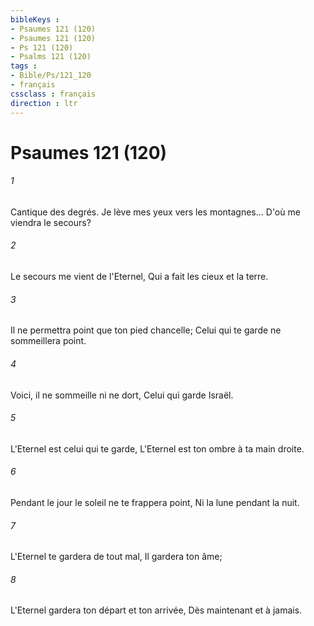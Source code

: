 ```yaml
---
bibleKeys : 
- Psaumes 121 (120)
- Psaumes 121 (120)
- Ps 121 (120)
- Psalms 121 (120)
tags : 
- Bible/Ps/121_120
- français
cssclass : français
direction : ltr
---
```


# Psaumes 121 (120)

###### 1
Cantique des degrés. Je lève mes yeux vers les montagnes... D'où me viendra le secours?
###### 2
Le secours me vient de l'Eternel, Qui a fait les cieux et la terre.
###### 3
Il ne permettra point que ton pied chancelle; Celui qui te garde ne sommeillera point.
###### 4
Voici, il ne sommeille ni ne dort, Celui qui garde Israël.
###### 5
L'Eternel est celui qui te garde, L'Eternel est ton ombre à ta main droite.
###### 6
Pendant le jour le soleil ne te frappera point, Ni la lune pendant la nuit.
###### 7
L'Eternel te gardera de tout mal, Il gardera ton âme;
###### 8
L'Eternel gardera ton départ et ton arrivée, Dès maintenant et à jamais.
